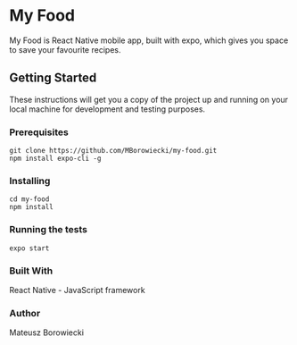 # My Food
My Food is React Native mobile app, built with expo, which gives you space to save your favourite recipes.

## Getting Started
These instructions will get you a copy of the project up and running on your local machine for development and testing purposes.

### Prerequisites

```
git clone https://github.com/MBorowiecki/my-food.git
npm install expo-cli -g
```
### Installing

```
cd my-food
npm install
```

### Running the tests

```
expo start
```

### Built With

React Native - JavaScript framework

### Author
Mateusz Borowiecki
